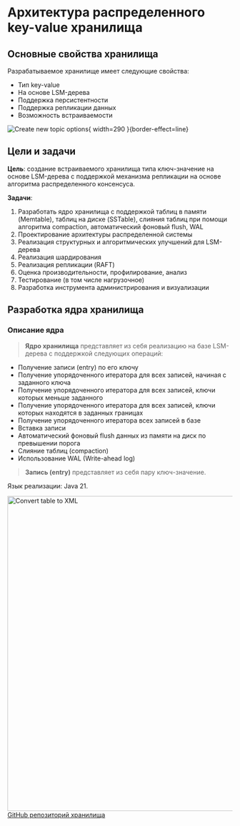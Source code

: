 # Архитектура распределенного key-value хранилища 

<!--Writerside adds this topic when you create a new documentation project.
You can use it as a sandbox to play with Writerside features, and remove it from the TOC when you don't need it anymore.-->

## Основные свойства хранилища 
Разрабатываемое хранилище имеет следующие свойства:
- Тип key-value
- На основе LSM-дерева
- Поддержка персистентности
- Поддержка репликации данных
- Возможность встраиваемости

![Create new topic options](new_topic_options.png){ width=290 }{border-effect=line}

## Цели и задачи
**Цель**: создание встраиваемого хранилища типа ключ-значение на основе LSM-дерева с поддержкой
механизма репликации на основе алгоритма распределенного консенсуса.

**Задачи**:
1. Разработать ядро хранилища с поддержкой таблиц в памяти
(Memtable), таблиц на диске (SSTable), слияния таблиц при
помощи алгоритма compaction, автоматический фоновый
flush, WAL
2. Проектирование архитектуры распределенной системы
3. Реализация структурных и алгоритмических улучшений для LSM-дерева
4. Реализация шардирования
5. Реализация репликации (RAFT)
6. Оценка производительности, профилирование, анализ
7. Тестирование (в том числе нагрузочное)
8. Разработка инструмента администрирования и
визуализации


## Разработка ядра хранилища

### Описание ядра

> **Ядро хранилища** представляет из себя реализацию на базе LSM-дерева с поддержкой следующих операций: 
- Получение записи (entry) по его ключу
- Получение упорядоченного итератора для всех записей, начиная с заданного ключа
- Получение упорядоченного итератора для всех записей, ключи которых меньше заданного 
- Получение упорядоченного итератора для всех записей, ключи которых находятся в заданных границах
- Получение упорядоченного итератора всех записей в базе
- Вставка записи
- Автоматический фоновый flush данных из памяти на диск по превышении порога
- Слияние таблиц (compaction)
- Использование WAL (Write-ahead log)

> **Запись (entry)** представляет из себя пару ключ-значение.

Язык реализации: Java 21.

<img src="convert_table_to_xml.png" alt="Convert table to XML" width="706" border-effect="line"/>

<seealso>
    <category ref="lsm">
        <a href="https://github.com/axothy/lsm-dht">GitHub репозиторий хранилища</a>
    </category>
</seealso>